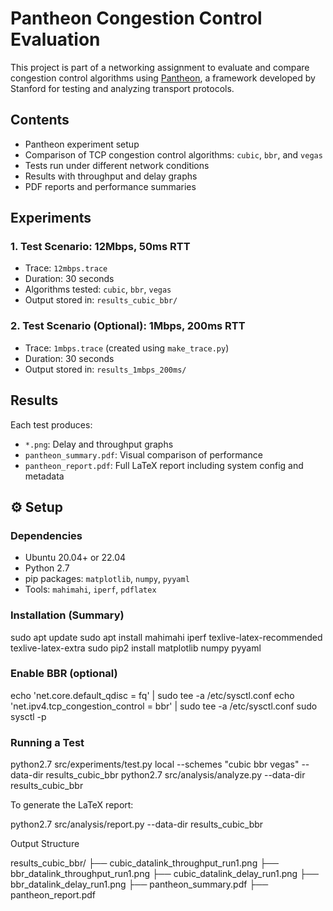 # Pantheon Congestion Control Evaluation

This project is part of a networking assignment to evaluate and compare congestion control algorithms using [Pantheon](https://github.com/StanfordSNR/pantheon), a framework developed by Stanford for testing and analyzing transport protocols.

## Contents

- Pantheon experiment setup  
- Comparison of TCP congestion control algorithms: `cubic`, `bbr`, and `vegas`  
- Tests run under different network conditions  
- Results with throughput and delay graphs  
- PDF reports and performance summaries

##  Experiments

### 1. Test Scenario: 12Mbps, 50ms RTT
- Trace: `12mbps.trace`
- Duration: 30 seconds
- Algorithms tested: `cubic`, `bbr`, `vegas`
- Output stored in: `results_cubic_bbr/`

### 2. Test Scenario (Optional): 1Mbps, 200ms RTT
- Trace: `1mbps.trace` (created using `make_trace.py`)
- Duration: 30 seconds
- Output stored in: `results_1mbps_200ms/`

##  Results

Each test produces:
- `*.png`: Delay and throughput graphs
- `pantheon_summary.pdf`: Visual comparison of performance
- `pantheon_report.pdf`: Full LaTeX report including system config and metadata

## ⚙️ Setup

### Dependencies
- Ubuntu 20.04+ or 22.04
- Python 2.7
- pip packages: `matplotlib`, `numpy`, `pyyaml`
- Tools: `mahimahi`, `iperf`, `pdflatex`

### Installation (Summary)

sudo apt update
sudo apt install mahimahi iperf texlive-latex-recommended texlive-latex-extra
sudo pip2 install matplotlib numpy pyyaml


### Enable BBR (optional)

echo 'net.core.default_qdisc = fq' | sudo tee -a /etc/sysctl.conf
echo 'net.ipv4.tcp_congestion_control = bbr' | sudo tee -a /etc/sysctl.conf
sudo sysctl -p

### Running a Test

python2.7 src/experiments/test.py local --schemes "cubic bbr vegas" --data-dir results_cubic_bbr
python2.7 src/analysis/analyze.py --data-dir results_cubic_bbr

To generate the LaTeX report:

python2.7 src/analysis/report.py --data-dir results_cubic_bbr

Output Structure

results_cubic_bbr/
├── cubic_datalink_throughput_run1.png
├── bbr_datalink_throughput_run1.png
├── cubic_datalink_delay_run1.png
├── bbr_datalink_delay_run1.png
├── pantheon_summary.pdf
├── pantheon_report.pdf
